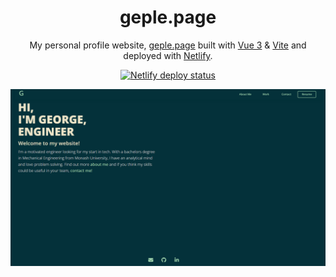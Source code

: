 <h1 align="center">
    geple.page
</h1>

<p align="center">
    My personal profile website, <a href="https://geple.page" target="_blank">geple.page</a> built with <a href="https://vuejs.org/" target="_blank">Vue 3</a> & <a href="https://vitejs.dev/" target="_blank">Vite</a> and deployed with <a href="https://www.netlify.com/" target="_blank">Netlify</a>.
</p>

<p align="center">
    <a href="https://app.netlify.com/sites/soft-hummingbird-04c3b9/deploys" target="_blank">
        <img src="https://api.netlify.com/api/v1/badges/018521de-5f16-454a-bdf4-e20916292768/deploy-status" alt="Netlify deploy status" />
    </a>
</p>

![Demo](https://github.com/geple/profile-spa/blob/cf9eed67079374bc67c7b9cc6015c7377bbe91bd/public/homepage.png)

